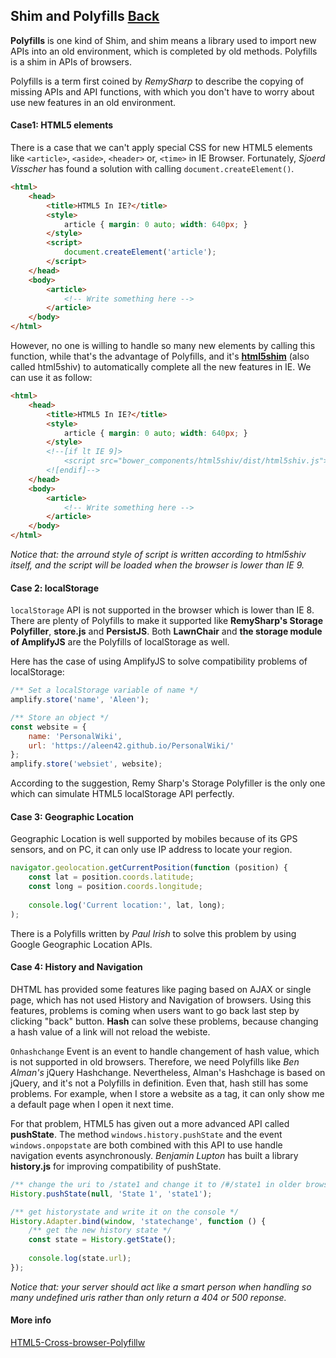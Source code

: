 ## Shim and Polyfills [Back](./../JavaScript.md)

**Polyfills** is one kind of Shim, and shim means a library used to import new APIs into an old environment, which is completed by old methods. Polyfills is a shim in APIs of browsers.

Polyfills is a term first coined by *RemySharp* to describe the copying of missing APIs and API functions, with which you don't have to worry about use new features in an old environment.

#### Case1: HTML5 elements

There is a case that we can't apply special CSS for new HTML5 elements like `<article>`, `<aside>`, `<header>` or, `<time>` in IE Browser. Fortunately, *Sjoerd Visscher* has found a solution with calling `document.createElement()`.

```html
<html>
    <head>
        <title>HTML5 In IE?</title>
        <style>
            article { margin: 0 auto; width: 640px; }
        </style>
        <script>
            document.createElement('article');
        </script>
    </head>
    <body>
        <article>
            <!-- Write something here -->
        </article>
    </body>
</html>
```

However, no one is willing to handle so many new elements by calling this function, while that's the advantage of Polyfills, and it's [**html5shim**](https://github.com/aFarkas/html5shiv) (also called html5shiv) to automatically complete all the new features in IE. We can use it as follow:

```html
<html>
    <head>
        <title>HTML5 In IE?</title>
        <style>
            article { margin: 0 auto; width: 640px; }
        </style>
        <!--[if lt IE 9]>
            <script src="bower_components/html5shiv/dist/html5shiv.js"></script>
        <![endif]-->
    </head>
    <body>
        <article>
            <!-- Write something here -->
        </article>
    </body>
</html>
```

*Notice that: the arround style of script is written according to html5shiv itself, and the script will be loaded when the browser is lower than IE 9.*

#### Case 2: localStorage

`localStorage` API is not supported in the browser which is lower than IE 8. There are plenty of Polyfills to make it supported like **RemySharp's Storage Polyfiller**, **store.js** and **PersistJS**. Both **LawnChair** and **the storage module of AmplifyJS** are the Polyfills of localStorage as well.

Here has the case of using AmplifyJS to solve compatibility problems of localStorage:

```js
/** Set a localStorage variable of name */
amplify.store('name', 'Aleen');

/** Store an object */
const website = {
    name: 'PersonalWiki',
    url: 'https://aleen42.github.io/PersonalWiki/'
};
amplify.store('websiet', website);
```

According to the suggestion, Remy Sharp's Storage Polyfiller is the only one which can simulate HTML5 localStorage API perfectly.

#### Case 3: Geographic Location

Geographic Location is well supported by mobiles because of its GPS sensors, and on PC, it can only use IP address to locate your region.

```js
navigator.geolocation.getCurrentPosition(function (position) {
    const lat = position.coords.latitude;
    const long = position.coords.longitude;
    
    console.log('Current location:', lat, long);
);
```

There is a Polyfills written by *Paul Irish* to solve this problem by using Google Geographic Location APIs.

#### Case 4: History and Navigation

DHTML has provided some features like paging based on AJAX or single page, which has not used History and Navigation of browsers. Using this features, problems is coming when users want to go back last step by clicking "back" button. **Hash** can solve these problems, because changing a hash value of a link will not reload the webiste.

`Onhashchange` Event is an event to handle changement of hash value, which is not supported in old browsers. Therefore, we need Polyfills like *Ben Alman's* jQuery Hashchange. Nevertheless, Alman's Hashchage is based on jQuery, and it's not a Polyfills in definition. Even that, hash still has some problems. For example, when I store a website as a tag, it can only show me a default page when I open it next time.

For that problem, HTML5 has given out a more advanced API called **pushState**. The method `windows.history.pushState` and the event `windows.onpopstate` are both combined with this API to use handle navigation events asynchronously. *Benjamin Lupton* has built a library **history.js** for improving compatibility of pushState.

```js
/** change the uri to /state1 and change it to /#/state1 in older browsers */
History.pushState(null, 'State 1', 'state1');

/** get historystate and write it on the console */
History.Adapter.bind(window, 'statechange', function () {
    /** get the new history state */
    const state = History.getState();
    
    console.log(state.url);
});
```

*Notice that: your server should act like a smart person when handling so many undefined uris rather than only return a 404 or 500 reponse.*

#### More info

[HTML5-Cross-browser-Polyfillw](https://github.com/Modernizr/Modernizr/wiki/HTML5-Cross-browser-Polyfills)
